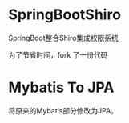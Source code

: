 # SpringBootShiro
SpringBoot整合Shiro集成权限系统

为了节省时间，fork 了一份代码

# Mybatis To JPA
将原来的Mybatis部分修改为JPA。


